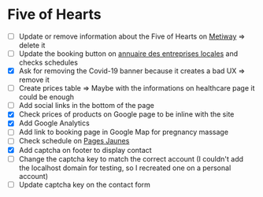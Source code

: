 # Five of Hearts

- [ ] Update or remove information about the Five of Hearts on [Metiway](https://www.metiway.fr/entreprise/5-de-coeur/) => delete it
- [ ] Update the booking button on [annuaire des entreprises locales](https://www.annuaire-des-entreprises-locales.fr/entreprises-locales/cote-d-or/saint-leger-triey-21270/energeticien/5-de-coeur-jean-luc-laffuge) and checks schedules
- [x] Ask for removing the Covid-19 banner because it creates a bad UX => remove it
- [ ] Create prices table => Maybe with the informations on healthcare page it could be enough
- [ ] Add social links in the bottom of the page
- [x] Check prices of products on Google page to be inline with the site
- [x] Add Google Analytics
- [ ] Add link to booking page in Google Map for pregnancy massage
- [ ] Check schedule on [Pages Jaunes](https://www.pagesjaunes.fr/pros/60281866)
- [x] Add captcha on footer to display contact
- [ ] Change the captcha key to match the correct account (I couldn't add the localhost domain for testing, so I recreated one on a personal account)
- [ ] Update captcha key on the contact form
